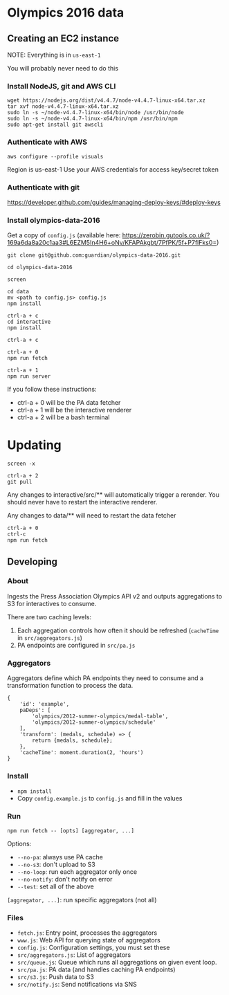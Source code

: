 # Olympics 2016 data

## Creating an EC2 instance

NOTE: Everything is in `us-east-1`

You will probably never need to do this

### Install NodeJS, git and AWS CLI

```
wget https://nodejs.org/dist/v4.4.7/node-v4.4.7-linux-x64.tar.xz
tar xvf node-v4.4.7-linux-x64.tar.xz
sudo ln -s ~/node-v4.4.7-linux-x64/bin/node /usr/bin/node
sudo ln -s ~/node-v4.4.7-linux-x64/bin/npm /usr/bin/npm
sudo apt-get install git awscli
```

### Authenticate with AWS
```
aws configure --profile visuals

```
Region is us-east-1
Use your AWS credentials for access key/secret token

### Authenticate with git

https://developer.github.com/guides/managing-deploy-keys/#deploy-keys

### Install olympics-data-2016

Get a copy of `config.js` (available here: https://zerobin.gutools.co.uk/?169a6da8a20c1aa3#L6EZM5In4H6+oNv/KFAPAkgbt/7PfPK/5f+P7flFks0=)

```
git clone git@github.com:guardian/olympics-data-2016.git

cd olympics-data-2016

screen

cd data
mv <path to config.js> config.js
npm install

ctrl-a + c
cd interactive
npm install

ctrl-a + c

ctrl-a + 0
npm run fetch

ctrl-a + 1
npm run server
```

If you follow these instructions:
- ctrl-a + 0 will be the PA data fetcher
- ctrl-a + 1 will be the interactive renderer
- ctrl-a + 2 will be a bash terminal


Updating
====
```
screen -x

ctrl-a + 2
git pull
```

Any changes to interactive/src/** will automatically trigger a rerender. You should never
have to restart the interactive renderer.

Any changes to data/** will need to restart the data fetcher
```
ctrl-a + 0
ctrl-c
npm run fetch
```

## Developing

### About

Ingests the Press Association Olympics API v2 and outputs aggregations to S3 for interactives to consume.

There are two caching levels:

1. Each aggregation controls how often it should be refreshed (`cacheTime` in `src/aggregators.js`)
2. PA endpoints are configured in `src/pa.js`

### Aggregators

Aggregators define which PA endpoints they need to consume and a transformation function to process the data.

```
{
    'id': 'example',
    paDeps': [
        'olympics/2012-summer-olympics/medal-table',
        'olympics/2012-summer-olympics/schedule'
    ],
    'transform': (medals, schedule) => {
        return {medals, schedule};
    },
    'cacheTime': moment.duration(2, 'hours')
}
```

### Install

- `npm install`
- Copy `config.example.js` to `config.js` and fill in the values

### Run

```
npm run fetch -- [opts] [aggregator, ...]
```

Options:
- `--no-pa`: always use PA cache
- `--no-s3`: don't upload to S3
- `--no-loop`: run each aggregator only once
- `--no-notify`: don't notify on error
- `--test`: set all of the above

`[aggregator, ...]`: run specific aggregators (not all)

### Files
- `fetch.js`: Entry point, processes the aggregators
- `www.js`: Web API for querying state of aggregators
- `config.js`: Configuration settings, you must set these
- `src/aggregators.js`: List of aggregators
- `src/queue.js`: Queue which runs all aggregations on given event loop.
- `src/pa.js`: PA data (and handles caching PA endpoints)
- `src/s3.js`: Push data to S3
- `src/notify.js`: Send notifications via SNS
